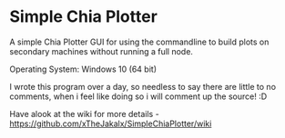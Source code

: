 # Simple Chia Plotter
A simple Chia Plotter GUI for using the commandline to build plots on secondary machines without running a full node.

Operating System: Windows 10 (64 bit)



I wrote this program over a day, so needless to say there are little to no comments, when i feel like doing so i will comment up the source! :D

Have alook at the wiki for more details - https://github.com/xTheJakalx/SimpleChiaPlotter/wiki
